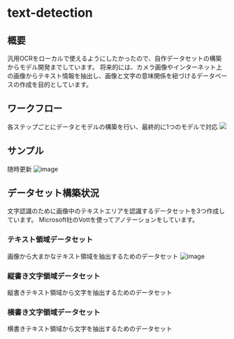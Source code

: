 # text-detection
## 概要
汎用OCRをローカルで使えるようにしたかったので、自作データセットの構築からモデル開発までしています。
将来的には、カメラ画像やインターネット上の画像からテキスト情報を抽出し、画像と文字の意味関係を紐づけるデータベースの作成を目的としています。

## ワークフロー
各ステップごとにデータとモデルの構築を行い、最終的に1つのモデルで対応
<img src="https://user-images.githubusercontent.com/55880071/190015890-09991789-70ac-4188-86b4-80516d8ba04a.png">

## サンプル
随時更新
![image](https://user-images.githubusercontent.com/55880071/190018719-745a4ad0-b80b-462c-9b34-1a40420410b8.png)


## データセット構築状況
文字認識のために画像中のテキストエリアを認識するデータセットを3つ作成しています。
Microsoft社のVottを使ってアノテーションをしています。
### テキスト領域データセット
画像から大まかなテキスト領域を抽出するためのデータセット
![image](https://user-images.githubusercontent.com/55880071/189475372-91095030-61ed-40a3-a836-661fe82b68cd.png)
### 縦書き文字領域データセット
縦書きテキスト領域から文字を抽出するためのデータセット
### 横書き文字領域データセット
横書きテキスト領域から文字を抽出するためのデータセット
